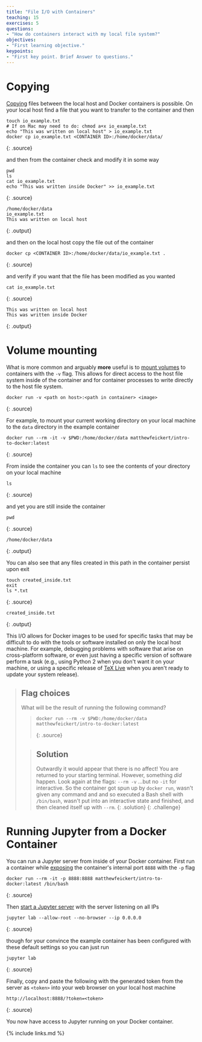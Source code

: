 ```yaml
---
title: "File I/O with Containers"
teaching: 15
exercises: 5
questions:
- "How do containers interact with my local file system?"
objectives:
- "First learning objective."
keypoints:
- "First key point. Brief Answer to questions."
---
```


# Copying

[Copying][docker-docs-cp] files between the local host and Docker containers is possible.
On your local host find a file that you want to transfer to the container and then

~~~
touch io_example.txt
# If on Mac may need to do: chmod a+x io_example.txt
echo "This was written on local host" > io_example.txt
docker cp io_example.txt <CONTAINER ID>:/home/docker/data/
~~~
{: .source}

and then from the container check and modify it in some way

~~~
pwd
ls
cat io_example.txt
echo "This was written inside Docker" >> io_example.txt
~~~
{: .source}

~~~
/home/docker/data
io_example.txt
This was written on local host
~~~
{: .output}

and then on the local host copy the file out of the container

~~~
docker cp <CONTAINER ID>:/home/docker/data/io_example.txt .
~~~
{: .source}

and verify if you want that the file has been modified as you wanted

~~~
cat io_example.txt
~~~
{: .source}

~~~
This was written on local host
This was written inside Docker
~~~
{: .output}

# Volume mounting

What is more common and arguably **more** useful is to [mount volumes][docker-docs-volumes] to
containers with the `-v` flag.
This allows for direct access to the host file system inside of the container and for
container processes to write directly to the host file system.

~~~
docker run -v <path on host>:<path in container> <image>
~~~
{: .source}

For example, to mount your current working directory on your local machine to the `data`
directory in the example container

~~~
docker run --rm -it -v $PWD:/home/docker/data matthewfeickert/intro-to-docker:latest
~~~
{: .source}

From inside the container you can `ls` to see the contents of your directory on your local
machine

~~~
ls
~~~
{: .source}

and yet you are still inside the container

~~~
pwd
~~~
{: .source}

~~~
/home/docker/data
~~~
{: .output}

You can also see that any files created in this path in the container persist upon exit

~~~
touch created_inside.txt
exit
ls *.txt
~~~
{: .source}

~~~
created_inside.txt
~~~
{: .output}

This I/O allows for Docker images to be used for specific tasks that may be difficult to
do with the tools or software installed on only the local host machine.
For example, debugging problems with software that arise on cross-platform software, or
even just having a specific version of software perform a task (e.g., using Python 2 when
you don't want it on your machine, or using a specific release of
[TeX Live][Tex-Live-image] when you aren't ready to update your system release).

> ## Flag choices
>
> What will be the result of running the following command?
> > ~~~
> > docker run --rm -v $PWD:/home/docker/data matthewfeickert/intro-to-docker:latest
> > ~~~
> > {: .source}
>
> > ## Solution
> >
> > Outwardly it would appear that there is no affect!
> > You are returned to your starting terminal.
> > However, something _did_ happen.
> > Look again at the flags: `--rm -v` ...but no `-it` for interactive.
> > So the container got spun up by `docker run`, wasn't given any command and
> > and so executed a Bash shell with `/bin/bash`, wasn't put into an interactive
> > state and finished, and then cleaned itself up with `--rm`.
> {: .solution}
{: .challenge}


# Running Jupyter from a Docker Container

You can run a Jupyter server from inside of your Docker container.
First run a container while [exposing][docker-docs-run-expose-ports] the container's
internal port `8888` with the `-p` flag

~~~
docker run --rm -it -p 8888:8888 matthewfeickert/intro-to-docker:latest /bin/bash
~~~
{: .source}

Then [start a Jupyter server][jupyter-docs-server] with the server listening on all IPs

~~~
jupyter lab --allow-root --no-browser --ip 0.0.0.0
~~~
{: .source}

though for your convince the example container has been configured with these default
settings so you can just run

~~~
jupyter lab
~~~
{: .source}

Finally, copy and paste the following with the generated token from the server as
`<token>` into your web browser on your local host machine

~~~
http://localhost:8888/?token=<token>
~~~
{: .source}

You now have access to Jupyter running on your Docker container.

[docker-docs-cp]: https://docs.docker.com/engine/reference/commandline/cp/
[docker-docs-volumes]: https://docs.docker.com/storage/volumes/
[Tex-Live-image]: https://hub.docker.com/r/matthewfeickert/latex-docker/
[docker-docs-run-expose-ports]: https://docs.docker.com/engine/reference/run/#expose-incoming-ports
[jupyter-docs-server]: https://jupyter.readthedocs.io/en/latest/running.html#starting-the-notebook-server

{% include links.md %}
